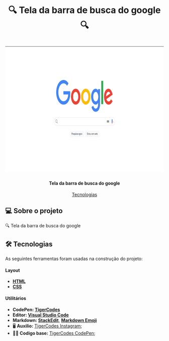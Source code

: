 <h1 align="center">🔍 Tela da barra de busca do google 🔍</h1>

</p>
<h1 align="center">
    <img alt="Bateria" width="800" height="400" title="" src="./assets/img/barra-google.png" />
</h1>

<h4 align="center"> 
Tela da barra de busca do google</h4>

<p align="center">
 <a href="#-tecnologias">Tecnologias</a> 
</p>

## 💻 Sobre o projeto

🔍 Tela da barra de busca do google  

## 🛠 Tecnologias

As seguintes ferramentas foram usadas na construção do projeto:

#### **Layout**

- **[HTML](https://www.w3schools.com/html/)**
- **[CSS](https://www.w3schools.com/css/)**


#### **Utilitários**

- **CodePen: [TigerCodes](https://codepen.io/tigercodes)**
- **Editor: [Visual Studio Code](https://code.visualstudio.com/)**
- **Markdown: [StackEdit](https://stackedit.io/)**, **[Markdown Emoji](https://gist.github.com/rxaviers/7360908)**
- 🖥️ **Auxilio:** [TigerCodes Instagram](https://www.instagram.com/tiger_codes/);
- 👩‍💻 **Codigo base:** [TigerCodes CodePen](https://codepen.io/tigercodes/pen/bGWwLJQ); 

